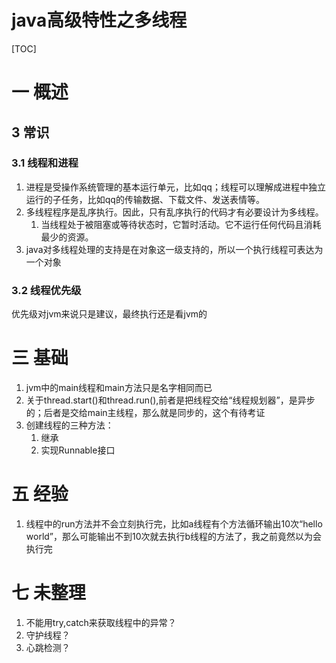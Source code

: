 # java高级特性之多线程
[TOC]
# 一 概述
## 3 常识
### 3.1 线程和进程
1. 进程是受操作系统管理的基本运行单元，比如qq；线程可以理解成进程中独立运行的子任务，比如qq的传输数据、下载文件、发送表情等。
2. 多线程程序是乱序执行。因此，只有乱序执行的代码才有必要设计为多线程。
    1. 当线程处于被阻塞或等待状态时，它暂时活动。它不运行任何代码且消耗最少的资源。
3. java对多线程处理的支持是在对象这一级支持的，所以一个执行线程可表达为一个对象

### 3.2 线程优先级
优先级对jvm来说只是建议，最终执行还是看jvm的

# 三 基础
1. jvm中的main线程和main方法只是名字相同而已
2. 关于thread.start()和thread.run(),前者是把线程交给“线程规划器”，是异步的；后者是交给main主线程，那么就是同步的，这个有待考证
3. 创建线程的三种方法：
    1. 继承
    2. 实现Runnable接口

# 五 经验
1. 线程中的run方法并不会立刻执行完，比如a线程有个方法循环输出10次“hello world”，那么可能输出不到10次就去执行b线程的方法了，我之前竟然以为会执行完

# 七 未整理
1. 不能用try,catch来获取线程中的异常？
2. 守护线程？
3. 心跳检测？